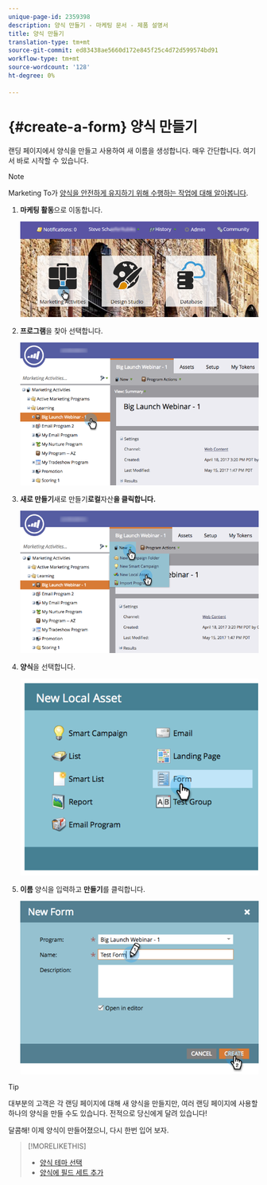 ```yaml
---
unique-page-id: 2359398
description: 양식 만들기 - 마케팅 문서 - 제품 설명서
title: 양식 만들기
translation-type: tm+mt
source-git-commit: ed83438ae5660d172e845f25c4d72d599574bd91
workflow-type: tm+mt
source-wordcount: '128'
ht-degree: 0%

---
```



# {#create-a-form} 양식 만들기

랜딩 페이지에서 양식을 만들고 사용하여 새 이름을 생성합니다. 매우 간단합니다. 여기서 바로 시작할 수 있습니다.

>[!NOTE]
>
>Marketing To가 [양식을 안전하게 유지하기 위해 수행하는 작업에 대해 알아봅니다](https://nation.marketo.com/t5/Product-Documents/Forms-Service-Enhancements/ta-p/303670#M1038).

1. **마케팅 활동**&#x200B;으로 이동합니다.

   ![](assets/login-marketing-activities.png)

1. **프로그램**&#x200B;을 찾아 선택합니다.

   ![](assets/programseelct.png)

1. **새로 만들기**&#x200B;새로 만들기&#x200B;****&#x200B;로컬&#x200B;****&#x200B;자산&#x200B;**을 클릭합니다.**

   ![](assets/newlocalasset.png)

1. **양식**&#x200B;을 선택합니다.

   ![](assets/image2014-9-15-17-3a1-3a20.png)

1. **이름** 양식을 입력하고 **만들기**&#x200B;를 클릭합니다.

   ![](assets/newformwithhands.png)

>[!TIP]
>
>대부분의 고객은 각 랜딩 페이지에 대해 새 양식을 만들지만, 여러 랜딩 페이지에 사용할 하나의 양식을 만들 수도 있습니다. 전적으로 당신에게 달려 있습니다!

달콤해! 이제 양식이 만들어졌으니, 다시 한번 입어 보자.

>[!MORELIKETHIS]
>
>* [양식 테마 선택](/help/marketo/product-docs/demand-generation/forms/creating-a-form/select-a-form-theme.md)
>* [양식에 필드 세트 추가](/help/marketo/product-docs/demand-generation/forms/form-fields/add-a-fieldset-to-a-form.md)

